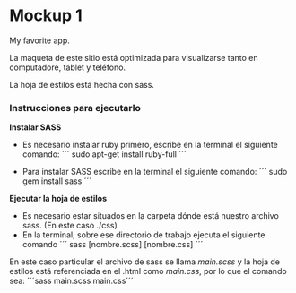 # Mockup 1

My favorite app.

La maqueta de este sitio está optimizada para visualizarse tanto en computadore, tablet y teléfono.

La hoja de estilos está hecha con sass.
 ### Instrucciones para ejecutarlo

 **Instalar SASS**
+ Es necesario instalar ruby primero, escribe en la terminal el siguiente comando: 
´´´ sudo apt-get install ruby-full ´´´

+ Para instalar SASS escribe en la terminal el siguiente comando:
´´´ sudo gem install sass ´´´

 **Ejecutar la hoja de estilos**
+ Es necesario estar situados en la carpeta dónde está nuestro archivo sass. (En este caso ./css)
+ En la terminal, sobre ese directorio de trabajo ejecuta el siguiente comando
´´´ sass [nombre.scss] [nombre.css] ´´´

En este caso particular el archivo de sass se llama *main.scss* y la hoja de estilos está referenciada en el .html como *main.css*, por lo que el comando sea:
´´´sass main.scss main.css´´´
